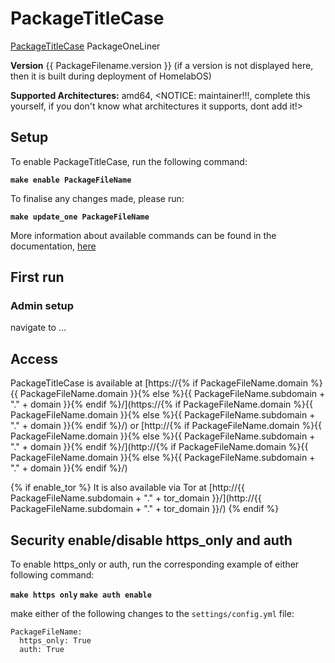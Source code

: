 # PackageTitleCase

[PackageTitleCase](PackageURL) PackageOneLiner

**Version** {{ PackageFilename.version }}  (if a version is not displayed here, then it is built during deployment of HomelabOS)

**Supported Architectures:** amd64, <NOTICE: maintainer!!!, complete this yourself, if you don't know what architectures it supports, dont add it!>

## Setup

To enable PackageTitleCase, run the following command:

**`make enable PackageFileName`**

To finalise any changes made, please run:

**`make update_one PackageFileName`**

More information about available commands can be found in the documentation, [here]()

## First run
### Admin setup

navigate to ...

## Access

PackageTitleCase is available at [https://{% if PackageFileName.domain %}{{ PackageFileName.domain }}{% else %}{{ PackageFileName.subdomain + "." + domain }}{% endif %}/](https://{% if PackageFileName.domain %}{{ PackageFileName.domain }}{% else %}{{ PackageFileName.subdomain + "." + domain }}{% endif %}/) or [http://{% if PackageFileName.domain %}{{ PackageFileName.domain }}{% else %}{{ PackageFileName.subdomain + "." + domain }}{% endif %}/](http://{% if PackageFileName.domain %}{{ PackageFileName.domain }}{% else %}{{ PackageFileName.subdomain + "." + domain }}{% endif %}/)

{% if enable_tor %}
It is also available via Tor at [http://{{ PackageFileName.subdomain + "." + tor_domain }}/](http://{{ PackageFileName.subdomain + "." + tor_domain }}/)
{% endif %}

## Security enable/disable https_only and auth

To enable https_only or auth, run the corresponding example of either following command:

**`make https only`**
**`make auth enable`**

make either of the following changes to the `settings/config.yml` file:

```
PackageFileName:
  https_only: True
  auth: True
```
